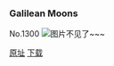 ### Galilean Moons
No.1300
![图片不见了~~~](https://imgs.xkcd.com/comics/galilean_moons.png)

[原址](https://xkcd.com//1300) [下载](https://imgs.xkcd.com/comics/galilean_moons.png)

